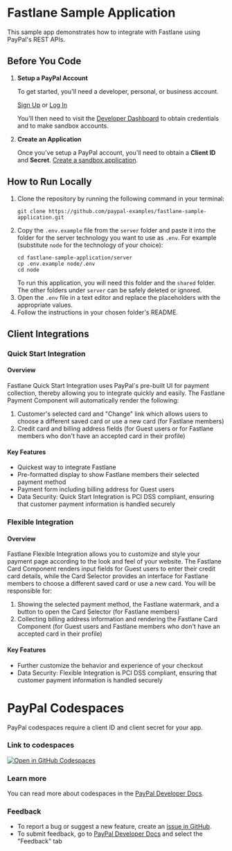 # Fastlane Sample Application

This sample app demonstrates how to integrate with Fastlane using PayPal's REST APIs.

## Before You Code

1. **Setup a PayPal Account**

    To get started, you'll need a developer, personal, or business account.

    [Sign Up](https://www.paypal.com/signin/client?flow=provisionUser) or [Log In](https://www.paypal.com/signin?returnUri=https%253A%252F%252Fdeveloper.paypal.com%252Fdashboard&intent=developer)

    You'll then need to visit the [Developer Dashboard](https://developer.paypal.com/dashboard/) to obtain credentials and to make sandbox accounts.

2. **Create an Application**

    Once you've setup a PayPal account, you'll need to obtain a **Client ID** and **Secret**. [Create a sandbox application](https://developer.paypal.com/dashboard/applications/sandbox/create).

## How to Run Locally

1. Clone the repository by running the following command in your terminal:
    ```
    git clone https://github.com/paypal-examples/fastlane-sample-application.git
    ```
2. Copy the `.env.example` file from the `server` folder and paste it into the folder for the server technology you want to use as `.env`. For example (substitute `node` for the technology of your choice):
    ```
    cd fastlane-sample-application/server
    cp .env.example node/.env
    cd node
    ```
    To run this application, you will need this folder and the `shared` folder. The other folders under `server` can be safely deleted or ignored.
3. Open the `.env` file in a text editor and replace the placeholders with the appropriate values.
4. Follow the instructions in your chosen folder's README.

## Client Integrations

### Quick Start Integration

#### Overview
Fastlane Quick Start Integration uses PayPal's pre-built UI for payment collection, thereby allowing you to integrate quickly and easily. The Fastlane Payment Component will automatically render the following:
1. Customer's selected card and "Change" link which allows users to choose a different saved card or use a new card (for Fastlane members)
2. Credit card and billing address fields (for Guest users or for Fastlane members who don't have an accepted card in their profile)

#### Key Features
- Quickest way to integrate Fastlane
- Pre-formatted display to show Fastlane members their selected payment method
- Payment form including billing address for Guest users
- Data Security: Quick Start Integration is PCI DSS compliant, ensuring that customer payment information is handled securely

### Flexible Integration

#### Overview
Fastlane Flexible Integration allows you to customize and style your payment page according to the look and feel of your website. The Fastlane Card Component renders input fields for Guest users to enter their credit card details, while the Card Selector provides an interface for Fastlane members to choose a different saved card or use a new card. You will be responsible for:
1. Showing the selected payment method, the Fastlane watermark, and a button to open the Card Selector (for Fastlane members)
2. Collecting billing address information and rendering the Fastlane Card Component (for Guest users and Fastlane members who don't have an accepted card in their profile)

#### Key Features
- Further customize the behavior and experience of your checkout
- Data Security: Flexible Integration is PCI DSS compliant, ensuring that customer payment information is handled securely

# PayPal Codespaces

PayPal codespaces require a client ID and client secret for your app.

### Link to codespaces 

[![Open in GitHub Codespaces](https://github.com/codespaces/badge.svg)](https://codespaces.new/louislowjk/fastlane-sample-application)

### Learn more 

You can read more about codespaces in the [PayPal Developer Docs](https://developer.paypal.com/api/rest/sandbox/codespaces).

### Feedback 

* To report a bug or suggest a new feature, create an [issue in GitHub](https://github.com/paypal-examples/paypaldevsupport/issues/new/choose). 
* To submit feedback, go to [PayPal Developer Docs](https://developer.paypal.com/api/rest/sandbox/codespaces) and select the "Feedback" tab
